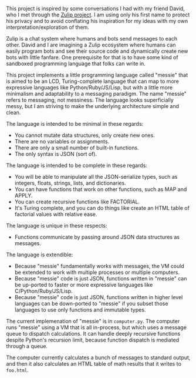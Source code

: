 This project is inspired by some conversations I had
with my friend David, who I met through the
[Zulip project](https://github.com/zulip/zulip).  I am
using only his first name to protect his privacy and to
avoid conflating his inspiration for my ideas with my
own interpretation/exploration of them.

Zulip is a chat system where humans and bots send messages
to each other.  David and I are imagining a Zulip ecosystem
where humans can easily program bots and see their source
code and dynamically create new bots with little fanfare.
One prerequisite for that is to have some kind of sandboxed
programming language that folks can write in.

This project implements a little programming language called
"messie" that is aimed to be an LCD, Turing-complete language
that can map to more expressive languages like Python/Ruby/JS/Lisp,
but with a little more minimalism and adaptability to a messaging
paradigm.  The name "messie" refers to messaging, not messiness.
The language looks superficially messy, but I am striving to
make the underlying architecture simple and clean.

The language is intended to be minimal in these regards:
- You cannot mutate data structures, only create new ones.
- There are no variables or assignments.
- There are only a small number of built-in functions.
- The only syntax is JSON (sort of).

The language is intended to be complete in these regards:
- You will be able to manipulate all the JSON-serialize types,
such as integers, floats, strings, lists, and dictionaries.
- You can have functions that work on other functions, such
as MAP and APPLY.
- You can create recursive functions like FACTORIAL.
- It's Turing complete, and you can do things like create an HTML table
of factorial values with relative ease.

The language is unique in these respects:
- Functions communicate by passing around JSON data structures as messages.

The language is extendible:
- Because "messie" fundamentally works with messages, the VM could be
extended to work with multiple processes or multiple computers.
- Because "messie" code is just JSON, functions written in "messie" can
be up-ported to faster or more expressive languages like C/Python/Ruby/JS/Lisp.
- Because "messie" code is just JSON, functions written in higher level
languages can be down-ported to "messie" if you subset those languages to use
only functions and immutable types.

The current implemenation of "messie" is in `computer.py`.  The computer
runs "messie" using a VM that is all in-process, but which uses a message
queue to dispatch calculations.   It can handle deeply recursive functions
despite Python's recursion limit, because function dispatch is mediated
through a queue.

The computer currently calculates a bunch of messages to standard output,
and then it also calculates an HTML table of math results that it writes
to `foo.html`.




